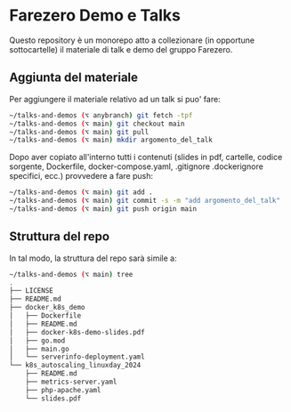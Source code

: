 # Farezero Demo e Talks

Questo repository è un monorepo atto a collezionare (in opportune sottocartelle) il materiale di talk e demo del gruppo Farezero.

## Aggiunta del materiale

Per aggiungere il materiale relativo ad un talk si puo' fare:
```bash
~/talks-and-demos (⌥ anybranch) git fetch -tpf
~/talks-and-demos (⌥ main) git checkout main
~/talks-and-demos (⌥ main) git pull
~/talks-and-demos (⌥ main) mkdir argomento_del_talk
```
Dopo aver copiato all'interno tutti i contenuti (slides in pdf, cartelle, codice sorgente, Dockerfile, docker-compose.yaml, .gitignore .dockerignore specifici, ecc.) provvedere a fare push:
```bash
~/talks-and-demos (⌥ main) git add .
~/talks-and-demos (⌥ main) git commit -s -m "add argomento_del_talk"
~/talks-and-demos (⌥ main) git push origin main
```
## Struttura del repo

In tal modo, la struttura del repo sarà simile a:
```bash
~/talks-and-demos (⌥ main) tree
.
├── LICENSE
├── README.md
├── docker_k8s_demo
│   ├── Dockerfile
│   ├── README.md
│   ├── docker-k8s-demo-slides.pdf
│   ├── go.mod
│   ├── main.go
│   └── serverinfo-deployment.yaml
└── k8s_autoscaling_linuxday_2024
    ├── README.md
    ├── metrics-server.yaml
    ├── php-apache.yaml
    └── slides.pdf
```